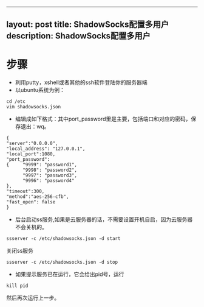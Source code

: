 
---
layout: post
title: ShadowSocks配置多用户
description: ShadowSocks配置多用户
---

# 步骤

* 利用putty，xshell或者其他的ssh软件登陆你的服务器端
* 以ubuntu系统为例：
```
cd /etc
vim shadowsocks.json
```
* 编辑成如下格式：其中port_password里是主要，包括端口和对应的密码，保存退出：wq。
```
{
"server":"0.0.0.0",
"local_address": "127.0.0.1",
"local_port":1080, 
"port_password":
{     "9999": "password1",
      "9998": "password2", 
      "9997": "password3",
      "9996": "password4"
},
"timeout":300,
"method":"aes-256-cfb",
"fast_open": false
}
```
* 后台启动ss服务,如果是云服务器的话，不需要设置开机自启，因为云服务器不会关机的。
```
ssserver -c /etc/shadowsocks.json -d start
```
关闭ss服务
```
ssserver -c /etc/shadowsocks.json -d stop
```
* 如果提示服务已在运行，它会给出pid号，运行
```
kill pid
```
然后再次运行上一步。
